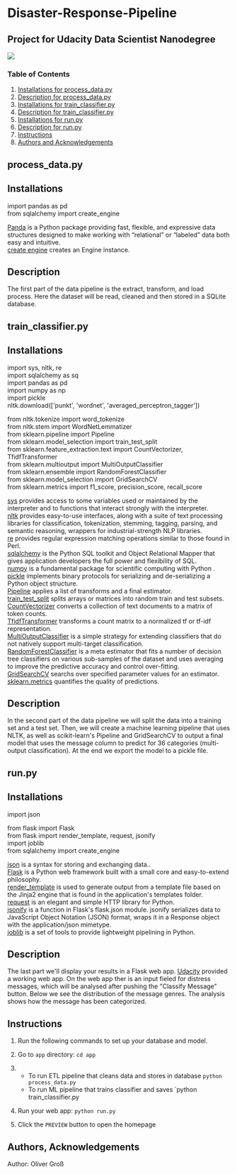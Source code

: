 # Disaster-Response-Pipeline
## Project for Udacity Data Scientist Nanodegree
![](https://upload.wikimedia.org/wikipedia/commons/3/3b/Udacity_logo.png)

### Table of Contents

1. [Installations for process_data.py](#insta_pro)
2. [Description for process_data.py](#desc_pro)
3. [Installations for train_classifier.py](#insta_train)
4. [Description for train_classifier.py](#desc_train)
5. [Installations for run.py](#insta_run)
6. [Description for run.py](#desc_run)
7. [Instructions](#instructions)
8. [Authors and Acknowledgements](#licensing)

## process_data.py <a name="insta_pro"></a>
## Installations

import pandas as pd <br>
from sqlalchemy import create_engine

[Panda](https://pandas.pydata.org/) is a Python package providing fast, flexible, and expressive data structures designed to make working with “relational” or “labeled” data both easy and intuitive. <br>
[create engine](https://docs.sqlalchemy.org/en/14/core/engines.html) creates an Engine instance.

## Description <a name="desc_pro"></a>
The first part of the data pipeline is the extract, transform, and load process. Here the dataset will be read, cleaned and then stored in a SQLite database.  

## train_classifier.py <a name="insta_train"></a>
## Installations

import sys, nltk, re <br>
import sqlalchemy as sq <br>
import pandas as pd <br>
import numpy as np <br>
import pickle <br>
nltk.download(['punkt', 'wordnet', 'averaged_perceptron_tagger']) <br>

from nltk.tokenize import word_tokenize <br>
from nltk.stem import WordNetLemmatizer <br>
from sklearn.pipeline import Pipeline <br>
from sklearn.model_selection import train_test_split <br>
from sklearn.feature_extraction.text import CountVectorizer, TfidfTransformer <br>
from sklearn.multioutput import MultiOutputClassifier <br>
from sklearn.ensemble import RandomForestClassifier <br>
from sklearn.model_selection import GridSearchCV <br>
from sklearn.metrics import f1_score, precision_score, recall_score <br>

[sys](https://docs.python.org/3/library/sys.html) provides access to some variables used or maintained by the interpreter and to functions that interact strongly with the interpreter. <br>
[nltk](https://www.nltk.org/) provides easy-to-use interfaces, along with a suite of text processing libraries for classification, tokenization, stemming, tagging, parsing, and semantic reasoning, wrappers for industrial-strength NLP libraries. <br>
[re](https://docs.python.org/3/library/re.html) provides regular expression matching operations similar to those found in Perl. <br>
[sqlalchemy](https://www.sqlalchemy.org/) is the Python SQL toolkit and Object Relational Mapper that gives application developers the full power and flexibility of SQL. <br>
[numpy](https://numpy.org/) is a fundamental package for scientific computing with Python . <br>
[pickle](https://docs.python.org/3/library/pickle.html) implements binary protocols for serializing and de-serializing a Python object structure. <br>
[Pipeline](https://scikit-learn.org/stable/modules/generated/sklearn.pipeline.Pipeline.html) applies a list of transforms and a final estimator. <br>
[train_test_split](https://scikit-learn.org/stable/modules/generated/sklearn.model_selection.train_test_split.html) splits arrays or matrices into random train and test subsets. <br>
[CountVectorizer](https://scikit-learn.org/stable/modules/generated/sklearn.feature_extraction.text.CountVectorizer.html) converts a collection of text documents to a matrix of token counts. <br>
[TfidfTransformer](https://scikit-learn.org/stable/modules/generated/sklearn.feature_extraction.text.TfidfTransformer.html) transforms a count matrix to a normalized tf or tf-idf representation. <br>
[MultiOutputClassifier](https://scikit-learn.org/stable/modules/generated/sklearn.multioutput.MultiOutputClassifier.html) is a simple strategy for extending classifiers that do not natively support multi-target classification. <br>
[RandomForestClassifier](https://scikit-learn.org/stable/modules/generated/sklearn.ensemble.RandomForestClassifier.html) is a meta estimator that fits a number of decision tree classifiers on various sub-samples of the dataset and uses averaging to improve the predictive accuracy and control over-fitting. <br>
[GridSearchCV](https://scikit-learn.org/stable/modules/generated/sklearn.model_selection.GridSearchCV.html) searchs over specified parameter values for an estimator. <br>
[sklearn.metrics](https://scikit-learn.org/stable/modules/model_evaluation.html) quantifies the quality of predictions. <br>

## Description <a name="desc_train"></a>
In the second part of the data pipeline we will split the data into a training set and a test set. Then, we will create a machine learning pipeline that uses NLTK, as well as scikit-learn's Pipeline and GridSearchCV to output a final model that uses the message column to predict for 36 categories (multi-output classification). At the end we export
the model to a pickle file.

## run.py <a name="insta_run"></a>
## Installations

import json <br>

from flask import Flask <br>
from flask import render_template, request, jsonify <br>
import joblib <br>
from sqlalchemy import create_engine <br>

[json](https://www.w3schools.com/python/python_json.asp) is a syntax for storing and exchanging data.. <br>
[Flask](https://www.fullstackpython.com/flask.html) is a Python web framework built with a small core and easy-to-extend philosophy. <br>
[render_template](https://www.fullstackpython.com/flask-templating-render-template-examples.html) is used to generate output from a template file based on the Jinja2 engine that is found in the application's templates folder. <br>
[request](https://docs.python-requests.org/en/latest/) is an elegant and simple HTTP library for Python. <br>
[jsonify](https://www.fullstackpython.com/flask-json-jsonify-examples.html) is a function in Flask's flask.json module. jsonify serializes data to JavaScript Object Notation (JSON) format, wraps it in a Response object with the application/json mimetype. <br>
[joblib](https://joblib.readthedocs.io/en/latest/) is a set of tools to provide lightweight pipelining in Python. <br>

## Description <a name="desc_run"></a>
The last part we'll display your results in a Flask web app. [Udacity](https://www.udacity.com/) provided a working web app.
On the web app ther is an input fieled for distress messages, which will be analysed after pushing the "Classify Message" button.
Below we see the distribution of the message genres.
The analysis shows how the message has been categorized.

## Instructions <a name="instructions"></a>
1. Run the following commands to set up your database and model.

2. Go to `app` directory: `cd app`

3.    - To run ETL pipeline that cleans data and stores in database
        `python process_data.py`
      - To run ML pipeline that trains classifier and saves
        `python train_classifier.py

4. Run your web app: `python run.py`

5. Click the `PREVIEW` button to open the homepage
## Authors, Acknowledgements <a name="licensing"></a>

Author: Oliver Groß

